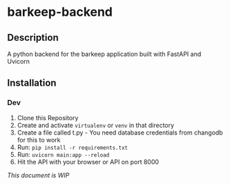 # barkeep-backend

## Description

A python backend for the barkeep application built with FastAPI and Uvicorn

## Installation

### Dev

1. Clone this Repository
2. Create and activate `virtualenv` or `venv` in that directory
3. Create a file called t.py - You need database credentials from changodb for this to work
4. Run: `pip install -r requirements.txt`
5. Run: `uvicorn main:app --reload`
6. Hit the API with your browser or API on port 8000

_This document is WIP_